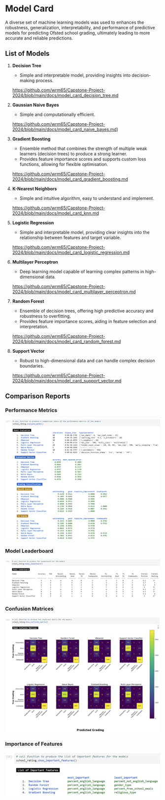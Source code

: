 # Model Card

A diverse set of machine learning models was used to enhances the robustness, generalization, interpretability, and performance of predictive models for predicting Ofsted school grading, ultimately leading to more accurate and reliable predictions.


## List of Models

1. **Decision Tree**

   - Simple and interpretable model, providing insights into decision-making process.

   https://github.com/wrm65/Capstone-Project-2024/blob/main/docs/model_card_decision_tree.md

2. **Gaussian Naive Bayes**

   - Simple and computationally efficient.

   https://github.com/wrm65/Capstone-Project-2024/blob/main/docs/model_card_naive_bayes.md)

3. **Gradient Boosting** 

   - Ensemble method that combines the strength of multiple weak learners (decision trees) to produce a strong learner.
   - Provides feature importance scores and supports custom loss functions, allowing for flexible optimisation.

   https://github.com/wrm65/Capstone-Project-2024/blob/main/docs/model_card_gradient_boosting.md

4. **K-Nearest Neighbors**

   - Simple and intuitive algorithm, easy to understand and implement.

   https://github.com/wrm65/Capstone-Project-2024/blob/main/docs/model_card_knn.md

5. **Logistic Regression**

   - Simple and interpretable model, providing clear insights into the relationship between features and target variable.

   https://github.com/wrm65/Capstone-Project-2024/blob/main/docs/model_card_logistic_regression.md

6. **Multilayer Perceptron**

   - Deep learning model capable of learning complex patterns in high-dimensional data.

   https://github.com/wrm65/Capstone-Project-2024/blob/main/docs/model_card_multilayer_perceptron.md

7. **Random Forest**

   - Ensemble of decision trees, offering high predictive accuracy and robustness to overfitting.
   - Provides feature importance scores, aiding in feature selection and interpretation.

   https://github.com/wrm65/Capstone-Project-2024/blob/main/docs/model_card_random_forest.md

8. **Support Vector**

   - Robust to high-dimensional data and can handle complex decision boundaries.

   https://github.com/wrm65/Capstone-Project-2024/blob/main/docs/model_card_support_vector.md

## Comparison Reports

### Performance Metrics

   <div>
    <img src="https://github.com/wrm65/Capstone-Project-2024/blob/main/images/evaluation_01.png">
   </div>

### Model Leaderboard

   <div>
    <img src="https://github.com/wrm65/Capstone-Project-2024/blob/main/images/evaluation_04.png">
   </div>

### Confusion Matrices

   <div>
    <img src="https://github.com/wrm65/Capstone-Project-2024/blob/main/images/evaluation_03.png">
   </div>

### Importance of Features

   <div>
    <img style="width:700px" src="https://github.com/wrm65/Capstone-Project-2024/blob/main/images/evaluation_02.png">
   </div>


